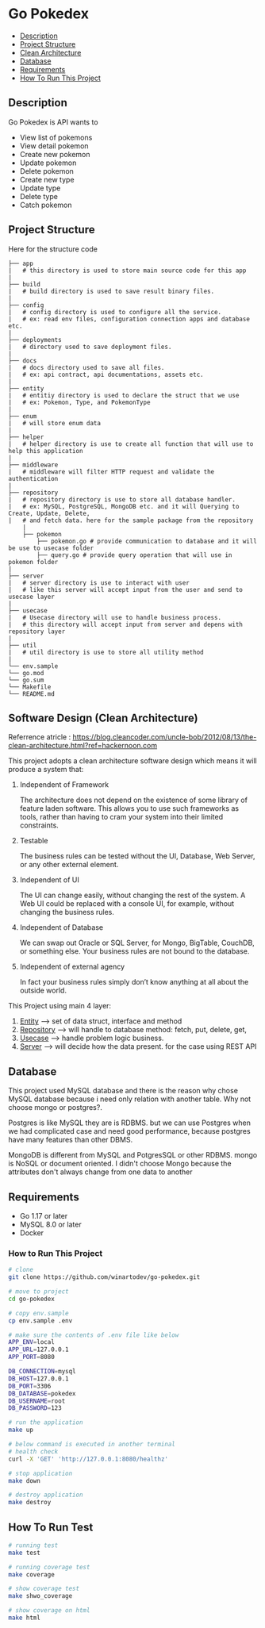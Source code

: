 # Go Pokedex

- [Description](#description)
- [Project Structure](#project-structure)
- [Clean Architecture](#software-design-clean-architecture)
- [Database](#database)
- [Requirements](#requirements)
- [How To Run This Project](#how-to-run-this-project)

## Description
Go Pokedex is API wants to 
 + View list of pokemons
 + View detail pokemon
 + Create new pokemon
 + Update pokemon
 + Delete pokemon
 + Create new type
 + Update type
 + Delete type
 + Catch pokemon

## Project Structure
Here for the structure code 

    ├── app 
    |   # this directory is used to store main source code for this app 
    |   
    ├── build 
    |   # build directory is used to save result binary files.
    |
    ├── config                   
    |   # config directory is used to configure all the service.
    |   # ex: read env files, configuration connection apps and database etc.
    |  
    ├── deployments
    |   # directory used to save deployment files.
    |           
    ├── docs
    |   # docs directory used to save all files.
    |   # ex: api contract, api documentations, assets etc.    
    |          
    ├── entity
    |   # entitiy directory is used to declare the struct that we use
    |   # ex: Pokemon, Type, and PokemonType
    |             
    ├── enum    
    |   # will store enum data            
    |    
    ├── helper
    |   # helper directory is use to create all function that will use to help this application
    |   
    ├── middleware
    |   # middleware will filter HTTP request and validate the authentication 
    |
    ├── repository
    |   # repository directory is use to store all database handler.
    |   # ex: MySQL, PostgreSQL, MongoDB etc. and it will Querying to Create, Update, Delete,
    |   # and fetch data. here for the sample package from the repository
        |
        ├── pokemon
            ├── pokemon.go # provide communication to database and it will be use to usecase folder 
            ├── query.go # provide query operation that will use in pokemon folder
    |  
    ├── server
    |   # server directory is use to interact with user 
    |   # like this server will accept input from the user and send to usecase layer
    |
    ├── usecase
    |   # Usecase directory will use to handle business process. 
    |   # this directory will accept input from server and depens with repository layer
    |
    ├── util
    |   # util directory is use to store all utility method 
    |
    └── env.sample
    └── go.mod
    └── go.sum
    └── Makefile
    └── README.md

## Software Design (Clean Architecture)
Referrence atricle : https://blog.cleancoder.com/uncle-bob/2012/08/13/the-clean-architecture.html?ref=hackernoon.com

This project adopts a clean architecture software design which means it will produce a system that: 
1. Independent of Framework 

    The architecture does not depend on the existence of some library of feature laden software. This allows you to use such frameworks as tools, rather than having to cram your system into their limited constraints.

2. Testable

    The business rules can be tested without the UI, Database, Web Server, or any other external element.

3. Independent of UI

    The UI can change easily, without changing the rest of the system. A Web UI could be replaced with a console UI, for example, without changing the business rules.

4. Independent of Database

    We can swap out Oracle or SQL Server, for Mongo, BigTable, CouchDB, or something else. Your business rules are not bound to the database.

5. Independent of external agency

    In fact your business rules simply don’t know anything at all about the outside world.

This Project using main 4 layer: 
1. [Entity](/entity/) --> set of data struct, interface and method
2. [Repository](/repository/) --> will handle to database method: fetch, put, delete, get,
3. [Usecase](/usecase/) --> handle problem logic business.
4. [Server](/server/) -->  will decide how the data present. for the case using REST API

## Database 
This project used MySQL database and there is the reason why chose MySQL database because i need only relation with another table. Why not choose mongo or postgres?. 

Postgres is like MySQL they are is RDBMS. but we can use Postgres when we had complicated case and need good performance, because postgres have many features than other DBMS. 

MongoDB is different from MySQL and PotgresSQL or other RDBMS. mongo is NoSQL or document oriented. I didn't choose Mongo because the attributes don't always change from one data to another

## Requirements
+ Go 1.17 or later
+ MySQL 8.0 or later
+ Docker

### How to Run This Project
```sh
# clone 
git clone https://github.com/winartodev/go-pokedex.git

# move to project
cd go-pokedex

# copy env.sample 
cp env.sample .env

# make sure the contents of .env file like below
APP_ENV=local
APP_URL=127.0.0.1
APP_PORT=8080

DB_CONNECTION=mysql
DB_HOST=127.0.0.1
DB_PORT=3306
DB_DATABASE=pokedex
DB_USERNAME=root
DB_PASSWORD=123

# run the application
make up

# below command is executed in another terminal
# health check
curl -X 'GET' 'http://127.0.0.1:8080/healthz'

# stop application
make down

# destroy application
make destroy
```

## How To Run Test 
```sh
# running test 
make test 

# running coverage test 
make coverage

# show coverage test 
make shwo_coverage

# show coverage on html 
make html
```